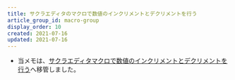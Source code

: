 ```yaml
---
title: サクラエディタのマクロで数値のインクリメントとデクリメントを行う
article_group_id: macro-group
display_order: 10
created: 2021-07-16
updated: 2021-07-16
---
```

- 当メモは、[サクラエディタマクロで数値のインクリメントとデクリメントを行う](https://thinktwice.tech/it/sakura_editor/increment_and_decrement_numbers_with_the_sakura_editor_macro/)へ移管しました。